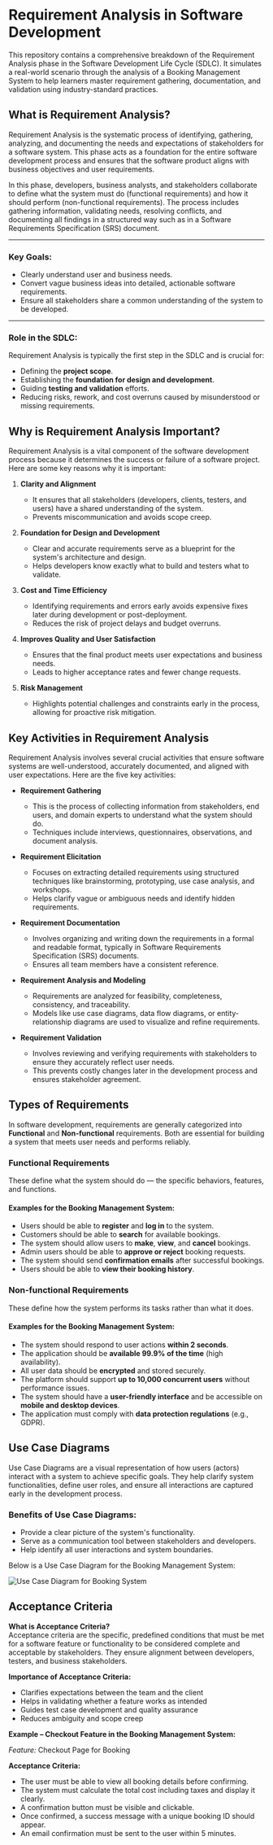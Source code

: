 # Requirement Analysis in Software Development

This repository contains a comprehensive breakdown of the Requirement Analysis phase in the Software Development Life Cycle (SDLC). It simulates a real-world scenario through the analysis of a Booking Management System to help learners master requirement gathering, documentation, and validation using industry-standard practices.

## What is Requirement Analysis?

Requirement Analysis is the systematic process of identifying, gathering, analyzing, and documenting the needs and expectations of stakeholders for a software system. This phase acts as a foundation for the entire software development process and ensures that the software product aligns with business objectives and user requirements.

In this phase, developers, business analysts, and stakeholders collaborate to define what the system must do (functional requirements) and how it should perform (non-functional requirements). The process includes gathering information, validating needs, resolving conflicts, and documenting all findings in a structured way such as in a Software Requirements Specification (SRS) document.

---

### Key Goals:
- Clearly understand user and business needs.
- Convert vague business ideas into detailed, actionable software requirements.
- Ensure all stakeholders share a common understanding of the system to be developed.

---

### Role in the SDLC:
Requirement Analysis is typically the first step in the SDLC and is crucial for:
- Defining the **project scope**.
- Establishing the **foundation for design and development**.
- Guiding **testing and validation** efforts.
- Reducing risks, rework, and cost overruns caused by misunderstood or missing requirements.

## Why is Requirement Analysis Important?

Requirement Analysis is a vital component of the software development process because it determines the success or failure of a software project. Here are some key reasons why it is important:

1. **Clarity and Alignment**
   - It ensures that all stakeholders (developers, clients, testers, and users) have a shared understanding of the system.
   - Prevents miscommunication and avoids scope creep.

2. **Foundation for Design and Development**
   - Clear and accurate requirements serve as a blueprint for the system's architecture and design.
   - Helps developers know exactly what to build and testers what to validate.

3. **Cost and Time Efficiency**
   - Identifying requirements and errors early avoids expensive fixes later during development or post-deployment.
   - Reduces the risk of project delays and budget overruns.

4. **Improves Quality and User Satisfaction**
   - Ensures that the final product meets user expectations and business needs.
   - Leads to higher acceptance rates and fewer change requests.

5. **Risk Management**
   - Highlights potential challenges and constraints early in the process, allowing for proactive risk mitigation.

## Key Activities in Requirement Analysis

Requirement Analysis involves several crucial activities that ensure software systems are well-understood, accurately documented, and aligned with user expectations. Here are the five key activities:

- **Requirement Gathering**
  - This is the process of collecting information from stakeholders, end users, and domain experts to understand what the system should do.
  - Techniques include interviews, questionnaires, observations, and document analysis.

- **Requirement Elicitation**
  - Focuses on extracting detailed requirements using structured techniques like brainstorming, prototyping, use case analysis, and workshops.
  - Helps clarify vague or ambiguous needs and identify hidden requirements.

- **Requirement Documentation**
  - Involves organizing and writing down the requirements in a formal and readable format, typically in Software Requirements Specification (SRS) documents.
  - Ensures all team members have a consistent reference.

- **Requirement Analysis and Modeling**
  - Requirements are analyzed for feasibility, completeness, consistency, and traceability.
  - Models like use case diagrams, data flow diagrams, or entity-relationship diagrams are used to visualize and refine requirements.

- **Requirement Validation**
  - Involves reviewing and verifying requirements with stakeholders to ensure they accurately reflect user needs.
  - This prevents costly changes later in the development process and ensures stakeholder agreement.

## Types of Requirements

In software development, requirements are generally categorized into **Functional** and **Non-functional** requirements. Both are essential for building a system that meets user needs and performs reliably.

### Functional Requirements

These define what the system should do — the specific behaviors, features, and functions.

#### Examples for the Booking Management System:
- Users should be able to **register** and **log in** to the system.
- Customers should be able to **search** for available bookings.
- The system should allow users to **make**, **view**, and **cancel** bookings.
- Admin users should be able to **approve or reject** booking requests.
- The system should send **confirmation emails** after successful bookings.
- Users should be able to **view their booking history**.

### Non-functional Requirements

These define how the system performs its tasks rather than what it does.

#### Examples for the Booking Management System:
- The system should respond to user actions **within 2 seconds**.
- The application should be **available 99.9% of the time** (high availability).
- All user data should be **encrypted** and stored securely.
- The platform should support **up to 10,000 concurrent users** without performance issues.
- The system should have a **user-friendly interface** and be accessible on **mobile and desktop devices**.
- The application must comply with **data protection regulations** (e.g., GDPR).

## Use Case Diagrams

Use Case Diagrams are a visual representation of how users (actors) interact with a system to achieve specific goals. They help clarify system functionalities, define user roles, and ensure all interactions are captured early in the development process.

### Benefits of Use Case Diagrams:
- Provide a clear picture of the system's functionality.
- Serve as a communication tool between stakeholders and developers.
- Help identify all user interactions and system boundaries.

Below is a Use Case Diagram for the Booking Management System:

![Use Case Diagram for Booking System](./alx-booking-uc.png)


## Acceptance Criteria

**What is Acceptance Criteria?**  
Acceptance criteria are the specific, predefined conditions that must be met for a software feature or functionality to be considered complete and acceptable by stakeholders. They ensure alignment between developers, testers, and business stakeholders.

**Importance of Acceptance Criteria:**  
- Clarifies expectations between the team and the client  
- Helps in validating whether a feature works as intended  
- Guides test case development and quality assurance  
- Reduces ambiguity and scope creep

**Example – Checkout Feature in the Booking Management System:**  

*Feature:* Checkout Page for Booking

**Acceptance Criteria:**
- The user must be able to view all booking details before confirming.
- The system must calculate the total cost including taxes and display it clearly.
- A confirmation button must be visible and clickable.
- Once confirmed, a success message with a unique booking ID should appear.
- An email confirmation must be sent to the user within 5 minutes.

